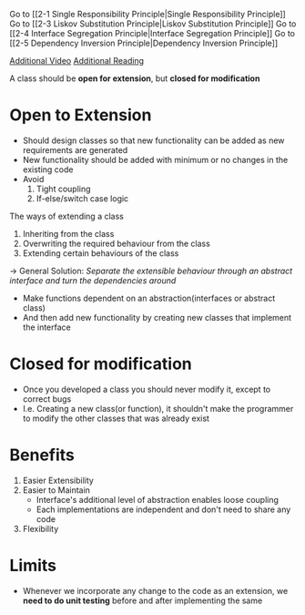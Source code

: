 Go to [[2-1 Single Responsibility Principle|Single Responsibility Principle]]
Go to [[2-3 Liskov Substitution Principle|Liskov Substitution Principle]]
Go to [[2-4 Interface Segregation Principle|Interface Segregation Principle]]
Go to [[2-5 Dependency Inversion Principle|Dependency Inversion Principle]]

[Additional Video](https://www.youtube.com/watch?v=_jDNAf3CzeY)
[Additional Reading](https://javatechonline.com/solid-principles-the-open-closed-principle/)

A class should be **open for extension**, but **closed for modification**

# Open to Extension
- Should design classes so that new functionality can be added as new requirements are generated
- New functionality should be added with minimum or no changes in the existing code
- Avoid
	1. Tight coupling
	2. If-else/switch case logic

The ways of extending a class
1. Inheriting from the class
2. Overwriting the required behaviour from the class
3. Extending certain behaviours of the class

$\to$ General Solution: *Separate the extensible behaviour through an abstract interface and turn the dependencies around*
- Make functions dependent on an abstraction(interfaces or abstract class)
- And then add new functionality by creating new classes that implement the interface

# Closed for modification
- Once you developed a class you should never modify it, except to correct bugs
- I.e. Creating a new class(or function), it shouldn't make the programmer to modify the other classes that was already exist

# Benefits
1. Easier Extensibility
2. Easier to Maintain
	- Interface's additional level of abstraction enables loose coupling
	- Each implementations are independent and don't need to share any code
3. Flexibility

# Limits
- Whenever we incorporate any change to the code as an extension, we **need to do unit testing** before and after implementing the same

